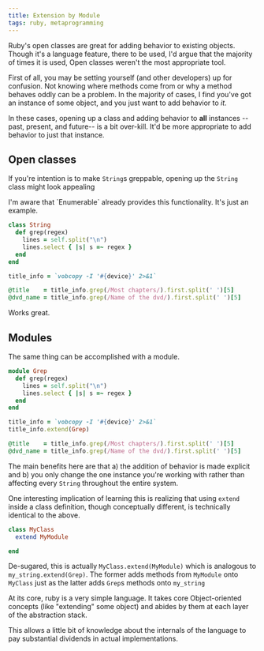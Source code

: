 ```yaml
---
title: Extension by Module
tags: ruby, metaprogramming
---
```


Ruby's open classes are great for adding behavior to existing objects. 
Though it's a language feature, there to be used, I'd argue that the 
majority of times it is used, Open classes weren't the most appropriate 
tool.

First of all, you may be setting yourself (and other developers) up for 
confusion. Not knowing where methods come from or why a method behaves 
oddly can be a problem. In the majority of cases, I find you've got an 
instance of some object, and you just want to add behavior to *it*.

In these cases, opening up a class and adding behavior to **all** 
instances --past, present, and future-- is a bit over-kill. It'd be more 
appropriate to add behavior to just that instance.

## Open classes

If you're intention is to make `String`s greppable, opening up the 
`String` class might look appealing

<div class="well">
I'm aware that `Enumerable` already provides this functionality. It's 
just an example.
</div>

```ruby 
class String
  def grep(regex)
    lines = self.split("\n")
    lines.select { |s| s =~ regex }
  end
end

title_info = `vobcopy -I '#{device}' 2>&1`

@title    = title_info.grep(/Most chapters/).first.split(' ')[5]
@dvd_name = title_info.grep(/Name of the dvd/).first.split(' ')[5]
```

Works great.

## Modules

The same thing can be accomplished with a module.

```ruby 
module Grep
  def grep(regex)
    lines = self.split("\n")
    lines.select { |s| s =~ regex }
  end
end

title_info = `vobcopy -I '#{device}' 2>&1`
title_info.extend(Grep)

@title    = title_info.grep(/Most chapters/).first.split(' ')[5]
@dvd_name = title_info.grep(/Name of the dvd/).first.split(' ')[5]
```

The main benefits here are that a) the addition of behavior is made 
explicit and b) you only change the one instance you're working with 
rather than affecting every `String` throughout the entire system.

One interesting implication of learning this is realizing that using 
`extend` inside a class definition, though conceptually different, is 
technically identical to the above.

```ruby 
class MyClass
  extend MyModule

end
```

De-sugared, this is actually `MyClass.extend(MyModule)` which is 
analogous to `my_string.extend(Grep)`. The former adds methods from 
`MyModule` onto `MyClass` just as the latter adds `Grep`s methods onto 
`my_string` 

At its core, ruby is a very simple language. It takes core 
Object-oriented concepts (like "extending" some object) and abides by 
them at each layer of the abstraction stack.

This allows a little bit of knowledge about the internals of the 
language to pay substantial dividends in actual implementations.
